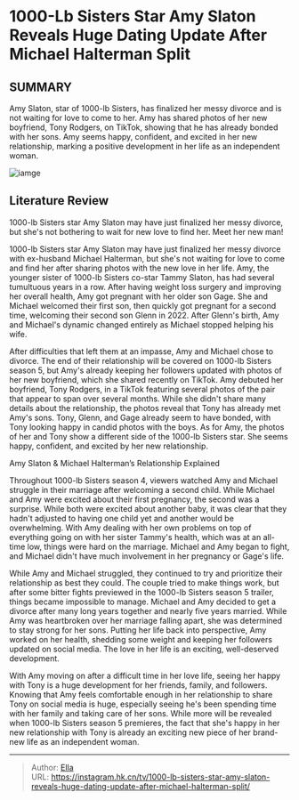 # 1000-Lb Sisters Star Amy Slaton Reveals Huge Dating Update After Michael Halterman Split


## SUMMARY 



  Amy Slaton, star of 1000-lb Sisters, has finalized her messy divorce and is not waiting for love to come to her.   Amy has shared photos of her new boyfriend, Tony Rodgers, on TikTok, showing that he has already bonded with her sons.   Amy seems happy, confident, and excited in her new relationship, marking a positive development in her life as an independent woman.  

![iamge](https://static1.srcdn.com/wordpress/wp-content/uploads/2023/11/1000-lb-sisters-star-amy-slaton-reveals-huge-dating-update-after-michael-halterman-split.jpg)

## Literature Review
1000-lb Sisters star Amy Slaton may have just finalized her messy divorce, but she&#39;s not bothering to wait for new love to find her. Meet her new man!




1000-lb Sisters star Amy Slaton may have just finalized her messy divorce with ex-husband Michael Halterman, but she&#39;s not waiting for love to come and find her after sharing photos with the new love in her life. Amy, the younger sister of 1000-lb Sisters co-star Tammy Slaton, has had several tumultuous years in a row. After having weight loss surgery and improving her overall health, Amy got pregnant with her older son Gage. She and Michael welcomed their first son, then quickly got pregnant for a second time, welcoming their second son Glenn in 2022. After Glenn&#39;s birth, Amy and Michael&#39;s dynamic changed entirely as Michael stopped helping his wife.




After difficulties that left them at an impasse, Amy and Michael chose to divorce. The end of their relationship will be covered on 1000-lb Sisters season 5, but Amy&#39;s already keeping her followers updated with photos of her new boyfriend, which she shared recently on TikTok. Amy debuted her boyfriend, Tony Rodgers, in a TikTok featuring several photos of the pair that appear to span over several months. While she didn&#39;t share many details about the relationship, the photos reveal that Tony has already met Amy&#39;s sons. Tony, Glenn, and Gage already seem to have bonded, with Tony looking happy in candid photos with the boys. As for Amy, the photos of her and Tony show a different side of the 1000-lb Sisters star. She seems happy, confident, and excited by her new relationship.


 Amy Slaton &amp; Michael Halterman’s Relationship Explained 
          




Throughout 1000-lb Sisters season 4, viewers watched Amy and Michael struggle in their marriage after welcoming a second child. While Michael and Amy were excited about their first pregnancy, the second was a surprise. While both were excited about another baby, it was clear that they hadn&#39;t adjusted to having one child yet and another would be overwhelming. With Amy dealing with her own problems on top of everything going on with her sister Tammy&#39;s health, which was at an all-time low, things were hard on the marriage. Michael and Amy began to fight, and Michael didn&#39;t have much involvement in her pregnancy or Gage&#39;s life.


 

While Amy and Michael struggled, they continued to try and prioritize their relationship as best they could. The couple tried to make things work, but after some bitter fights previewed in the 1000-lb Sisters season 5 trailer, things became impossible to manage. Michael and Amy decided to get a divorce after many long years together and nearly five years married. While Amy was heartbroken over her marriage falling apart, she was determined to stay strong for her sons. Putting her life back into perspective, Amy worked on her health, shedding some weight and keeping her followers updated on social media. The love in her life is an exciting, well-deserved development.




With Amy moving on after a difficult time in her love life, seeing her happy with Tony is a huge development for her friends, family, and followers. Knowing that Amy feels comfortable enough in her relationship to share Tony on social media is huge, especially seeing he&#39;s been spending time with her family and taking care of her sons. While more will be revealed when 1000-lb Sisters season 5 premieres, the fact that she&#39;s happy in her new relationship with Tony is already an exciting new piece of her brand-new life as an independent woman.



---

> Author: [Ella](https://instagram.hk.cn/)  
> URL: https://instagram.hk.cn/tv/1000-lb-sisters-star-amy-slaton-reveals-huge-dating-update-after-michael-halterman-split/  


